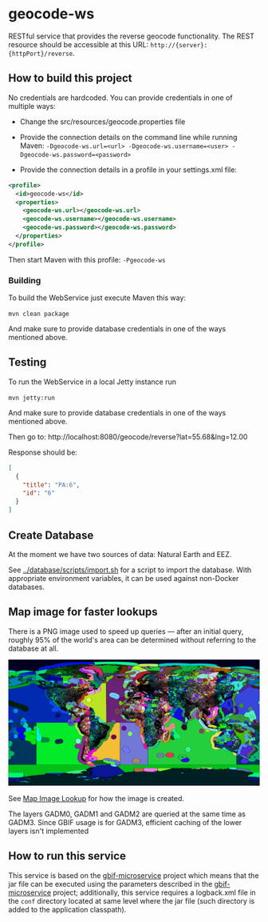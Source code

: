 # geocode-ws

RESTful service that provides the reverse geocode functionality. The REST resource should be accessible at this URL: `http://{server}:{httpPort}/reverse`.

## How to build this project

No credentials are hardcoded. You can provide credentials in one of multiple ways:

 - Change the src/resources/geocode.properties file

 - Provide the connection details on the command line while running Maven:
    ```-Dgeocode-ws.url=<url> -Dgeocode-ws.username=<user> -Dgeocode-ws.password=<password>```

 - Provide the connection details in a profile in your settings.xml file:

```xml
<profile>
  <id>geocode-ws</id>
  <properties>
    <geocode-ws.url></geocode-ws.url>
    <geocode-ws.username></geocode-ws.username>
    <geocode-ws.password></geocode-ws.password>
  </properties>
</profile>
```

Then start Maven with this profile: `-Pgeocode-ws`

### Building

To build the WebService just execute Maven this way:

```mvn clean package```

And make sure to provide database credentials in one of the ways mentioned above.

## Testing

To run the WebService in a local Jetty instance run

```mvn jetty:run```

And make sure to provide database credentials in one of the ways mentioned above.

Then go to: http://localhost:8080/geocode/reverse?lat=55.68&lng=12.00

Response should be:

```json
[
  {
    "title": "PA:6",
    "id": "6"
  }
]
```

## Create Database

At the moment we have two sources of data: Natural Earth and EEZ.

See [../database/scripts/import.sh](../database/scripts/import.sh) for a script to import the database. With appropriate environment variables, it can be used against non-Docker databases.

## Map image for faster lookups

There is a PNG image used to speed up queries — after an initial query, roughly 95% of the world's area can be determined without referring to the database at all.

![PNG map cache](src/main/resources/org/gbif/geocode/ws/resource/cache-bitmap.png)

See [Map Image Lookup](./MapImageLookup.adoc) for how the image is created.

The layers GADM0, GADM1 and GADM2 are queried at the same time as GADM3.  Since GBIF usage is for GADM3, efficient caching of the lower layers isn't implemented

## How to run this service

This service is based on the [gbif-microservice](https://github.com/gbif/gbif-microservice) project which means that the
jar file can be executed using the parameters described in the [gbif-microservice](https://github.com/gbif/gbif-microservice)
project; additionally, this service requires a logback.xml file in the `conf` directory located at same level where the
jar file (such directory is added to the application classpath).
